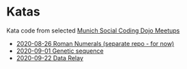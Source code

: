 # Katas

Kata code from selected [Munich Social Coding Dojo Meetups](https://www.meetup.com/Munchen-Social-Coding-Dojo)

- [2020-08-26 Roman Numerals (separate repo - for now)](https://github.com/bennop/Romans.git)
- [2020-09-01 Genetic sequence](20200901)
- [2020-09-22 Data Relay](20200922)
